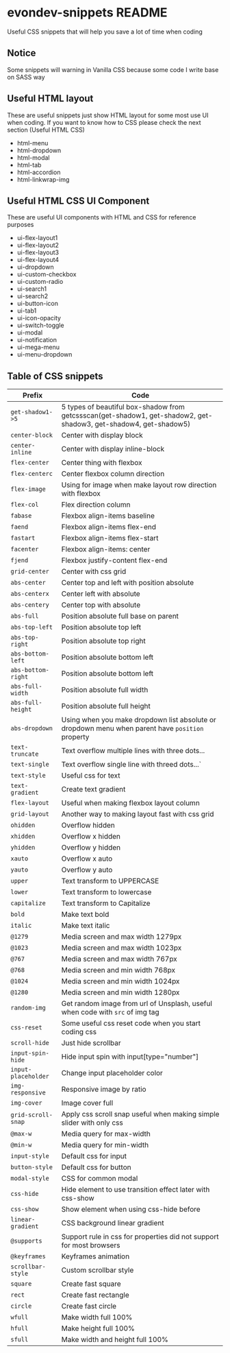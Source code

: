 # evondev-snippets README

Useful CSS snippets that will help you save a lot of time when coding

## Notice

Some snippets will warning in Vanilla CSS because some code I write base on SASS way

## Useful HTML layout

These are useful snippets just show HTML layout for some most use UI when coding. If you want to know how to CSS please check the next section (Useful HTML CSS)

- html-menu
- html-dropdown
- html-modal
- html-tab
- html-accordion
- html-linkwrap-img

## Useful HTML CSS UI Component

These are useful UI components with HTML and CSS for reference purposes

- ui-flex-layout1
- ui-flex-layout2
- ui-flex-layout3
- ui-flex-layout4
- ui-dropdown
- ui-custom-checkbox
- ui-custom-radio
- ui-search1
- ui-search2
- ui-button-icon
- ui-tab1
- ui-icon-opacity
- ui-switch-toggle
- ui-modal
- ui-notification
- ui-mega-menu
- ui-menu-dropdown

## Table of CSS snippets

| Prefix              | Code                                                                                                             |
| ------------------- | ---------------------------------------------------------------------------------------------------------------- |
| `get-shadow1->5`    | 5 types of beautiful box-shadow from getcssscan(get-shadow1, get-shadow2, get-shadow3, get-shadow4, get-shadow5) |
| `center-block`      | Center with display block                                                                                        |
| `center-inline`     | Center with display inline-block                                                                                 |
| `flex-center`       | Center thing with flexbox                                                                                        |
| `flex-centerc`      | Center flexbox column direction                                                                                  |
| `flex-image`        | Using for image when make layout row direction with flexbox                                                      |
| `flex-col`          | Flex direction column                                                                                            |
| `fabase`            | Flexbox align-items baseline                                                                                     |
| `faend`             | Flexbox align-items flex-end                                                                                     |
| `fastart`           | Flexbox align-items flex-start                                                                                   |
| `facenter`          | Flexbox align-items: center                                                                                      |
| `fjend`             | Flexbox justify-content flex-end                                                                                 |
| `grid-center`       | Center with css grid                                                                                             |
| `abs-center`        | Center top and left with position absolute                                                                       |
| `abs-centerx`       | Center left with absolute                                                                                        |
| `abs-centery`       | Center top with absolute                                                                                         |
| `abs-full`          | Position absolute full base on parent                                                                            |
| `abs-top-left`      | Position absolute top left                                                                                       |
| `abs-top-right`     | Position absolute top right                                                                                      |
| `abs-bottom-left`   | Position absolute bottom left                                                                                    |
| `abs-bottom-right`  | Position absolute bottom left                                                                                    |
| `abs-full-width`    | Position absolute full width                                                                                     |
| `abs-full-height`   | Position absolute full height                                                                                    |
| `abs-dropdown`      | Using when you make dropdown list absolute or dropdown menu when parent have `position` property                 |
| `text-truncate`     | Text overflow multiple lines with three dots...                                                                  |
| `text-single`       | Text overflow single line with threed dots...`                                                                   |
| `text-style`        | Useful css for text                                                                                              |
| `text-gradient`     | Create text gradient                                                                                             |
| `flex-layout`       | Useful when making flexbox layout column                                                                         |
| `grid-layout`       | Another way to making layout fast with css grid                                                                  |
| `ohidden`           | Overflow hidden                                                                                                  |
| `xhidden`           | Overflow x hidden                                                                                                |
| `yhidden`           | Overflow y hidden                                                                                                |
| `xauto`             | Overflow x auto                                                                                                  |
| `yauto`             | Overflow y auto                                                                                                  |
| `upper`             | Text transform to UPPERCASE                                                                                      |
| `lower`             | Text transform to lowercase                                                                                      |
| `capitalize`        | Text transform to Capitalize                                                                                     |
| `bold`              | Make text bold                                                                                                   |
| `italic`            | Make text italic                                                                                                 |
| `@1279`             | Media screen and max width 1279px                                                                                |
| `@1023`             | Media screen and max width 1023px                                                                                |
| `@767`              | Media screen and max width 767px                                                                                 |
| `@768`              | Media screen and min width 768px                                                                                 |
| `@1024`             | Media screen and min width 1024px                                                                                |
| `@1280`             | Media screen and min width 1280px                                                                                |
| `random-img`        | Get random image from url of Unsplash, useful when code with `src` of img tag                                    |
| `css-reset`         | Some useful css reset code when you start coding css                                                             |
| `scroll-hide`       | Just hide scrollbar                                                                                              |
| `input-spin-hide`   | Hide input spin with input[type="number"]                                                                        |
| `input-placeholder` | Change input placeholder color                                                                                   |
| `img-responsive`    | Responsive image by ratio                                                                                        |
| `img-cover`         | Image cover full                                                                                                 |
| `grid-scroll-snap`  | Apply css scroll snap useful when making simple slider with only css                                             |
| `@max-w`            | Media query for max-width                                                                                        |
| `@min-w`            | Media query for min-width                                                                                        |
| `input-style`       | Default css for input                                                                                            |
| `button-style`      | Default css for button                                                                                           |
| `modal-style`       | CSS for common modal                                                                                             |
| `css-hide`          | Hide element to use transition effect later with css-show                                                        |
| `css-show`          | Show element when using css-hide before                                                                          |
| `linear-gradient`   | CSS background linear gradient                                                                                   |
| `@supports`         | Support rule in css for properties did not support for most browsers                                             |
| `@keyframes`        | Keyframes animation                                                                                              |
| `scrollbar-style`   | Custom scrollbar style                                                                                           |
| `square`            | Create fast square                                                                                               |
| `rect`              | Create fast rectangle                                                                                            |
| `circle`            | Create fast circle                                                                                               |
| `wfull`             | Make width full 100%                                                                                             |
| `hfull`             | Make height full 100%                                                                                            |
| `sfull`             | Make width and height full 100%                                                                                  |
